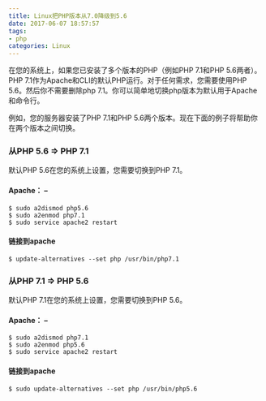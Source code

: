 ```yaml
---
title: Linux把PHP版本从7.0降级到5.6
date: 2017-06-07 18:57:57
tags:
- php
categories: Linux
---
```


在您的系统上，如果您已安装了多个版本的PHP（例如PHP 7.1和PHP 5.6两者）。 PHP 7.1作为Apache和CLI的默认PHP运行。对于任何需求，您需要使用PHP 5.6。然后你不需要删除php 7.1。你可以简单地切换php版本为默认用于Apache和命令行。

<!-- more -->
例如，您的服务器安装了PHP 7.1和PHP 5.6两个版本。现在下面的例子将帮助你在两个版本之间切换。

### 从PHP 5.6 => PHP 7.1

默认PHP 5.6在您的系统上设置，您需要切换到PHP 7.1。
#### Apache： –

```
$ sudo a2dismod php5.6
$ sudo a2enmod php7.1
$ sudo service apache2 restart
```
#### 链接到apache

```
$ update-alternatives --set php /usr/bin/php7.1
```

### 从PHP 7.1 => PHP 5.6
默认PHP 7.1在您的系统上设置，您需要切换到PHP 5.6。

#### Apache： –
```
$ sudo a2dismod php7.1
$ sudo a2enmod php5.6
$ sudo service apache2 restart
```
#### 链接到apache
```
$ sudo update-alternatives --set php /usr/bin/php5.6
```
